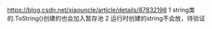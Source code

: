 https://blog.csdn.net/xiaouncle/article/details/87832198 
1 string类的.ToString()创建的也会加入暂存池 2 运行时创建的string不会放，待验证

